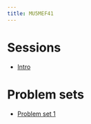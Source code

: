 ```yaml
---
title: MU5MEF41
---
```



# Sessions

* [Intro](Notebooks/intro.ipynb)

<!---
* [Session3 - Population Methods](Session/PopulationMethods.zip)
* [Session3 - Sampling Plans](Session/SamplingPlans.zip)
-->

# Problem sets
* [Problem set 1](PS/PS1.ipynb)

<!---
* [Problem set 1 -- Solution](PS/PS1_soln.ipynb)
* [Problem set 2](PS/PS2.ipynb)
* [Problem set 2 -- Solution](PS/PS2_soln.ipynb)
* [Problem set 3](PS/PS3.ipynb)
* [Problem set 4](PS/PS4.ipynb)
-->

<!---
# Projects
* [Project 1 -- Genetic Algorithm](Projects/GA-solid.pdf)
* [Project 2 -- G-DYCORE](Projects/G-DYCORE.pdf)
* [Project 3 -- Ensemble Variational Method](Projects/Ens-Var.pdf)
* [Project 4 -- Input Output Control](Projects/Inp_out_adjoint.pdf)
* [Project 5 -- Reinforcement Learning](Projects/RL_flow.pdf)
* [Project 6 -- Surrogate Models](Projects/Surrogate_models.pdf)
-->





